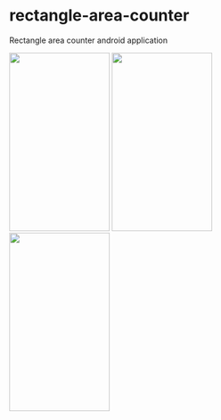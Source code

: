 # rectangle-area-counter
Rectangle area counter android application

<img src="https://4.bp.blogspot.com/-aqMOW1YmF2o/WhearZF9wbI/AAAAAAAAAm8/3ns5cRdumrYecyN8utEk6DJyr6RFbtZGwCPcBGAYYCw/s1600/photo6217548164571965395.jpg" height="320" width="180"> <img src="https://3.bp.blogspot.com/-dYTZqcGGDkw/WheaiSx6HSI/AAAAAAAAAm8/nn-b9EBcemo3Xj4Jb3LXvSpoJ9dr2KAJgCPcBGAYYCw/s1600/photo6107362505169938404.jpg" height="320" width="180"> <img src="https://3.bp.blogspot.com/-XZMRq4TeRN4/WheahzYlf0I/AAAAAAAAAm8/A_4LT04CVtcXArOOkXQwhqS9sz_7fTNkgCPcBGAYYCw/s1600/photo6107362505169938403.jpg" height="320" width="180">
